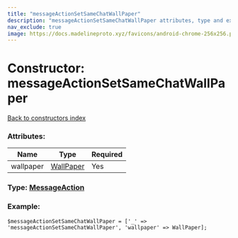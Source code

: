 ```yaml
---
title: "messageActionSetSameChatWallPaper"
description: "messageActionSetSameChatWallPaper attributes, type and example"
nav_exclude: true
image: https://docs.madelineproto.xyz/favicons/android-chrome-256x256.png
---
```

# Constructor: messageActionSetSameChatWallPaper  
[Back to constructors index](/API_docs/constructors/index.html)



### Attributes:

| Name     |    Type       | Required |
|----------|---------------|----------|
|wallpaper|[WallPaper](/API_docs/types/WallPaper.html) | Yes|



### Type: [MessageAction](/API_docs/types/MessageAction.html)


### Example:

```
$messageActionSetSameChatWallPaper = ['_' => 'messageActionSetSameChatWallPaper', 'wallpaper' => WallPaper];
```  
